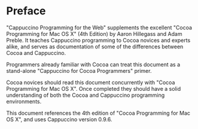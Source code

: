 Preface
=======

"Cappuccino Programming for the Web" supplements the excellent "Cocoa Programming for Mac OS X" (4th Edition) by Aaron Hillegass and Adam Preble. It teaches Cappuccino programming to Cocoa novices and experts alike, and serves as documentation of some of the differences between Cocoa and Cappuccino.

Programmers already familiar with Cocoa can treat this document as a stand-alone "Cappuccino for Cocoa Programmers" primer.

Cocoa novices should read this document concurrently with "Cocoa Programming for Mac OS X". Once completed they should have a solid understanding of both the Cocoa and Cappuccino programming environments.

This document references the 4th edition of "Cocoa Programming for Mac OS X", and uses Cappuccino version 0.9.6.